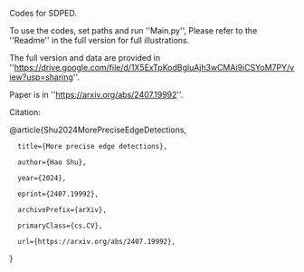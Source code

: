 Codes for SDPED.

To use the codes, set paths and run ''Main.py'', Please refer to the ''Readme'' in the full version for full illustrations.

The full version and data are provided in ''https://drive.google.com/file/d/1X5ExTpKodBgluAjh3wCMAi9iCSYoM7PY/view?usp=sharing''.

Paper is in ''https://arxiv.org/abs/2407.19992''.

Citation:

@article{Shu2024MorePreciseEdgeDetections,

      title={More precise edge detections}, 
      
      author={Hao Shu},
      
      year={2024},
      
      eprint={2407.19992},
      
      archivePrefix={arXiv},
      
      primaryClass={cs.CV},
      
      url={https://arxiv.org/abs/2407.19992}, 
      
}

